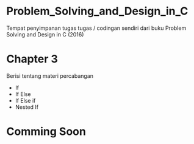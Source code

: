 # Problem_Solving_and_Design_in_C
Tempat penyimpanan tugas tugas / codingan sendiri dari buku Problem Solving and Design in C (2016)

# Chapter 3
Berisi tentang materi percabangan 
- If
- If Else 
- If Else if 
- Nested If

# Comming Soon

